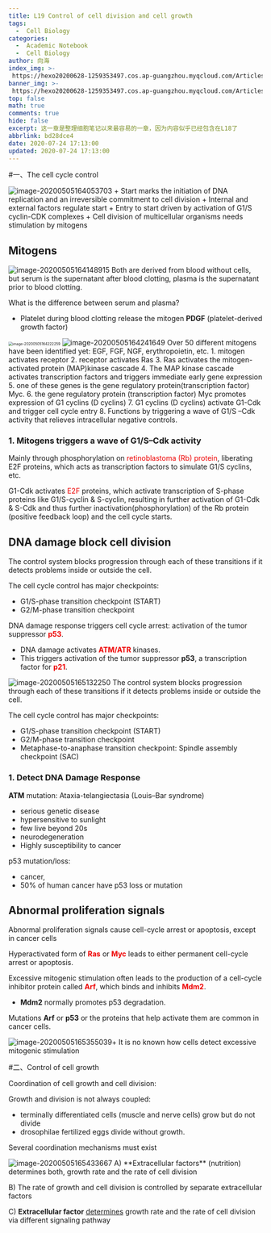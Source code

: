 ```yaml
---
title: L19 Control of cell division and cell growth
tags:
  -  Cell Biology
categories:
  -  Academic Notebook
  -  Cell Biology
author: 向海
index_img: >-
 https://hexo20200628-1259353497.cos.ap-guangzhou.myqcloud.com/Articles/Academic_Notes/Cell_Biology/Cell_Biology_01.jpg
banner_img: >-
 https://hexo20200628-1259353497.cos.ap-guangzhou.myqcloud.com/Articles/Academic_Notes/Cell_Biology/Cell_Biology_02.png
top: false
math: true
comments: true
hide: false
excerpt: 这一章是整理细胞笔记以来最容易的一章，因为内容似乎已经包含在L18了
abbrlink: bd28dce4
date: 2020-07-24 17:13:00
updated: 2020-07-24 17:13:00
---
```


#一、The cell cycle control

<img src="https://20190531-1259353497.cos.ap-guangzhou.myqcloud.com/Cell%20Biology/image-20200505164053703.png" alt="image-20200505164053703" style="zoom:100%;" />
+ Start marks the initiation of DNA replication and an irreversible commitment to cell division
+ Internal and external factors regulate start
+ Entry to start driven by activation of G1/S cyclin-CDK complexes
+ Cell division of multicellular organisms needs stimulation by mitogens

## Mitogens

<img src="https://20190531-1259353497.cos.ap-guangzhou.myqcloud.com/Cell%20Biology/image-20200505164148915.png" alt="image-20200505164148915" style="zoom:100%;" />
Both are derived from blood without cells, but serum is the supernatant after blood clotting, plasma is the supernatant prior to blood clotting.

What is the difference between serum and plasma?
+ Platelet during blood clotting release the mitogen **PDGF** (platelet-derived growth factor)

<img src="https://20190531-1259353497.cos.ap-guangzhou.myqcloud.com/Cell%20Biology/image-20200505164222259.png" alt="image-20200505164222259" style="zoom:50%;" />

<img src="https://20190531-1259353497.cos.ap-guangzhou.myqcloud.com/Cell%20Biology/image-20200505164241649.png" alt="image-20200505164241649" style="zoom:100%;" />
Over 50 different mitogens have been identified yet: EGF, FGF, NGF, erythropoietin, etc.
1. mitogen activates receptor
2. receptor activates Ras
3. Ras activates the mitogen-activated protein (MAP)kinase cascade
4. The MAP kinase cascade activates transcription factors and triggers immediate early gene expression
5. one of these genes is the gene regulatory protein(transcription factor) Myc.
6. the gene regulatory protein (transcription factor) Myc promotes expression of G1 cyclins (D cyclins) 
7. G1 cyclins (D cyclins) activate G1-Cdk and trigger cell cycle entry
8. Functions by triggering a wave of G1/S –Cdk activity that relieves intracellular negative controls.

### 1. Mitogens triggers a wave of G1/S–Cdk activity

Mainly through phosphorylation on <font color="EE0000">retinoblastoma (Rb) protein</font>, liberating E2F proteins, which acts as transcription factors to simulate G1/S cyclins, etc.

G1-Cdk activates <font color="EE0000">E2F</font> proteins, which activate transcription of S-phase proteins like G1/S-cyclin & S-cyclin, resulting in further activation of G1-Cdk & S-Cdk and thus further inactivation(phosphorylation) of the Rb protein (positive feedback loop) and the cell cycle starts.

## DNA damage block cell division

The control system blocks progression through each of these transitions if it detects problems inside or outside the cell.

The cell cycle control has major checkpoints: 
+ G1/S-phase transition checkpoint (START) 
+ G2/M-phase transition checkpoint

DNA damage response triggers cell cycle arrest: activation of the tumor suppressor **<font color="EE0000">p53</font>**.
+ DNA damage activates **<font color="EE0000">ATM/ATR</font>** kinases.
+ This triggers activation of the tumor suppressor **p53**, a transcription factor for **<font color="EE0000">p21</font>**.

<img src="https://20190531-1259353497.cos.ap-guangzhou.myqcloud.com/Cell%20Biology/image-20200505165132250.png" alt="image-20200505165132250" style="zoom:100%;" />
The control system blocks progression through each of these transitions if it detects problems inside or outside the cell.

The cell cycle control has major checkpoints: 
+ G1/S-phase transition checkpoint (START) 
+ G2/M-phase transition checkpoint
+ Metaphase-to-anaphase transition checkpoint: Spindle assembly checkpoint (SAC)

### 1. Detect DNA Damage Response

**ATM** mutation: Ataxia-telangiectasia (Louis–Bar syndrome)

+ serious genetic disease
+ hypersensitive to sunlight
+ few live beyond 20s
+ neurodegeneration
+ Highly susceptibility to cancer

p53 mutation/loss:
+ cancer,
+ 50% of human cancer have p53 loss or mutation

## Abnormal proliferation signals

Abnormal proliferation signals cause cell-cycle arrest or apoptosis, except in cancer cells

Hyperactivated form of **<font color="EE0000">Ras</font>** or **<font color="EE0000">Myc</font>** leads to either permanent cell-cycle arrest or apoptosis. 

Excessive mitogenic stimulation often leads to the production of a cell-cycle inhibitor protein called **<font color="EE0000">Arf</font>**, which binds and inhibits **<font color="EE0000">Mdm2</font>**. 

+ **Mdm2** normally promotes p53 degradation. 

Mutations **Arf** or **p53** or the proteins that help activate them are common in cancer cells.

<img src="https://20190531-1259353497.cos.ap-guangzhou.myqcloud.com/Cell%20Biology/image-20200505165355039.png" alt="image-20200505165355039" style="zoom:100%;" />+ It is no known how cells detect excessive mitogenic stimulation

#二、Control of cell growth

Coordination of cell growth and cell division:

Growth and division is not always coupled:
+ terminally differentiated cells (muscle and nerve cells) grow but do not divide
+ drosophilae fertilized eggs divide without growth.

Several coordination mechanisms must exist

<img src="https://20190531-1259353497.cos.ap-guangzhou.myqcloud.com/Cell%20Biology/image-20200505165433667.png" alt="image-20200505165433667" style="zoom:100%;" />
A) **Extracellular factors** (nutrition) determines both, growth rate and the rate of cell division

B) The rate of growth and cell division is controlled by separate extracellular factors

C) **Extracellular factor** <u>determines</u> growth rate and the rate of cell division via different signaling pathway